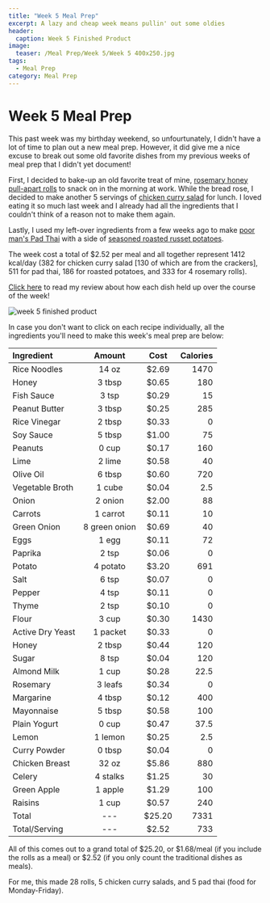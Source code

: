 ```yaml
---
title: "Week 5 Meal Prep"
excerpt: A lazy and cheap week means pullin' out some oldies
header:
  caption: Week 5 Finished Product
image:
  teaser: /Meal Prep/Week 5/Week 5 400x250.jpg
tags: 
  - Meal Prep
category: Meal Prep
---
```


# Week 5 Meal Prep

This past week was my birthday weekend, so unfourtunately, I didn't have a lot of time to plan out a new meal prep. However, it did give me a nice excuse to break out some old favorite dishes from my previous weeks of meal prep that I didn't yet document! 

First, I decided to bake-up an old favorite treat of mine, [rosemary honey pull-apart rolls](/recipe/Rosemary-Honey-Pull-Apart-Rolls/ "Rosemary Honey Pull-Apart Rolls") to snack on in the morning at work. While the bread rose, I decided to make another 5 servings of [chicken curry salad](/recipe/ChickenCurrySalad/ "Chicken Curry Salad") for lunch. I loved eating it so much last week and I already had all the ingredients that I couldn't think of a reason not to make them again.

Lastly, I used my left-over ingredients from a few weeks ago to make [poor man's Pad Thai](/recipe/PoorManPadThai/ "Poor Man's Pad Thai") with a side of [seasoned roasted russet potatoes](/recipe/RoastedSeasonedPotatoes/ "Seasoned Roasted Russet Potatoes"). 

The week cost a total of $2.52 per meal and all together represent 1412 kcal/day (382 for chicken curry salad  [130 of which are from the crackers], 511 for pad thai, 186 for roasted potatoes, and 333 for 4 rosemary rolls).

[Click here](http://underwriteyourlife.com/comingsoon/) to read my review about how each dish held up over the course of the week!

![week 5 finished product](https://github.com/underwriteyourlife/underwriteyourlife.github.io/blob/master/images/Meal%20Prep/Week%205/Week%205.jpg?raw=true "Week 5 Finished Meal Prep")

In case you don't want to click on each recipe individually, all the ingredients you'll need to make this week's meal prep are below:

**Ingredient** | **Amount** | **Cost** |   **Calories**
|:------------- |:-------------:| :-----:|   -----:|
Rice Noodles	|	14	oz	|	 $2.69 	|	1470
Honey	|	3	tbsp	|	 $0.65 	|	180
Fish Sauce	|	3	tsp	|	 $0.29 	|	15
Peanut Butter	|	3	tbsp	|	 $0.25 	|	285
Rice Vinegar	|	2	tbsp	|	 $0.33 	|	0
Soy Sauce	|	5	tbsp	|	 $1.00 	|	75
Peanuts	|	0	cup	|	 $0.17 	|	160
Lime	|	2	lime	|	 $0.58 	|	40
Olive Oil	|	6	tbsp	|	 $0.60 	|	720
Vegetable Broth	|	1	cube	|	 $0.04 	|	2.5
Onion	|	2	onion	|	 $2.00 	|	88
Carrots	|	1	carrot	|	 $0.11 	|	10
Green Onion	|	8	green onion	|	 $0.69 	|	40
Eggs 	|	1	egg	|	 $0.11 	|	72
Paprika	|	2	tsp	|	 $0.06 	|	0
Potato	|	4	potato	|	 $3.20 	|	691
Salt	|	6	tsp	|	 $0.07 	|	0
Pepper	|	4	tsp	|	 $0.11 	|	0
Thyme	|	2	tsp	|	 $0.10 	|	0
Flour	|	3	cup	|	 $0.30 	|	1430
Active Dry Yeast	|	1	packet	|	 $0.33 	|	0
Honey	|	2	tbsp	|	 $0.44 	|	120
Sugar	|	8	tsp	|	 $0.04 	|	120
Almond Milk	|	1	cup	|	 $0.28 	|	22.5
Rosemary	|	3	leafs	|	 $0.34 	|	0
Margarine	|	4	tbsp	|	 $0.12 	|	400
Mayonnaise	|	5	tbsp	|	 $0.58 	|	100
Plain Yogurt	|	0	cup	|	 $0.47 	|	37.5
Lemon	|	1	lemon	|	 $0.25 	|	2.5
Curry Powder	|	0	tbsp	|	 $0.04 	|	0
Chicken Breast	|	32	oz	|	 $5.86 	|	880
Celery	|	4	stalks	|	 $1.25 	|	30
Green Apple	|	1	apple	|	 $1.29 	|	100
Raisins	|	1	cup	|	 $0.57 	|	240
Total |	---	|	 $25.20 	|	7331
Total/Serving	|	---	|	 $2.52 	|	733

All of this comes out to a grand total of $25.20, or $1.68/meal (if you include the rolls as a meal) or $2.52 (if you only count the traditional dishes as meals). 

For me, this made 28 rolls, 5 chicken curry salads, and 5 pad thai (food for Monday-Friday). 
